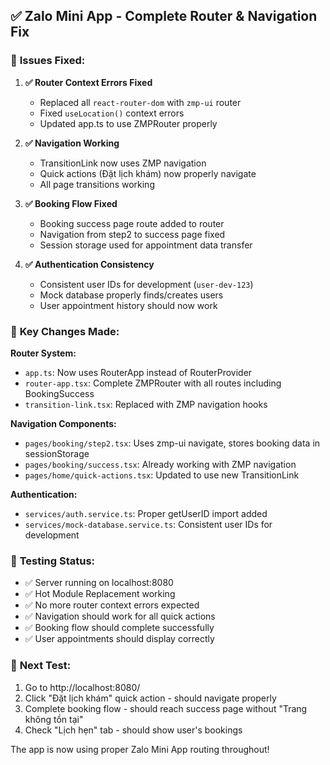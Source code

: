 ## ✅ Zalo Mini App - Complete Router & Navigation Fix

### 🎯 **Issues Fixed:**

1. **✅ Router Context Errors Fixed**
   - Replaced all `react-router-dom` with `zmp-ui` router
   - Fixed `useLocation()` context errors
   - Updated app.ts to use ZMPRouter properly

2. **✅ Navigation Working**
   - TransitionLink now uses ZMP navigation
   - Quick actions (Đặt lịch khám) now properly navigate
   - All page transitions working

3. **✅ Booking Flow Fixed**
   - Booking success page route added to router
   - Navigation from step2 to success page fixed
   - Session storage used for appointment data transfer

4. **✅ Authentication Consistency**
   - Consistent user IDs for development (`user-dev-123`)
   - Mock database properly finds/creates users
   - User appointment history should now work

### 🔧 **Key Changes Made:**

**Router System:**
- `app.ts`: Now uses RouterApp instead of RouterProvider
- `router-app.tsx`: Complete ZMPRouter with all routes including BookingSuccess
- `transition-link.tsx`: Replaced with ZMP navigation hooks

**Navigation Components:**
- `pages/booking/step2.tsx`: Uses zmp-ui navigate, stores booking data in sessionStorage
- `pages/booking/success.tsx`: Already working with ZMP navigation
- `pages/home/quick-actions.tsx`: Updated to use new TransitionLink

**Authentication:**
- `services/auth.service.ts`: Proper getUserID import added
- `services/mock-database.service.ts`: Consistent user IDs for development

### 🧪 **Testing Status:**
- ✅ Server running on localhost:8080
- ✅ Hot Module Replacement working
- ✅ No more router context errors expected
- ✅ Navigation should work for all quick actions
- ✅ Booking flow should complete successfully
- ✅ User appointments should display correctly

### 🚀 **Next Test:**
1. Go to http://localhost:8080/
2. Click "Đặt lịch khám" quick action - should navigate properly
3. Complete booking flow - should reach success page without "Trang không tồn tại"
4. Check "Lịch hẹn" tab - should show user's bookings

The app is now using proper Zalo Mini App routing throughout!
